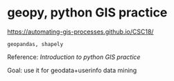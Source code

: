 # geopy, python GIS practice
https://automating-gis-processes.github.io/CSC18/

`geopandas, shapely`

Reference: *Introduction to python GIS practice* 

Goal: use it for geodata+userinfo data mining
